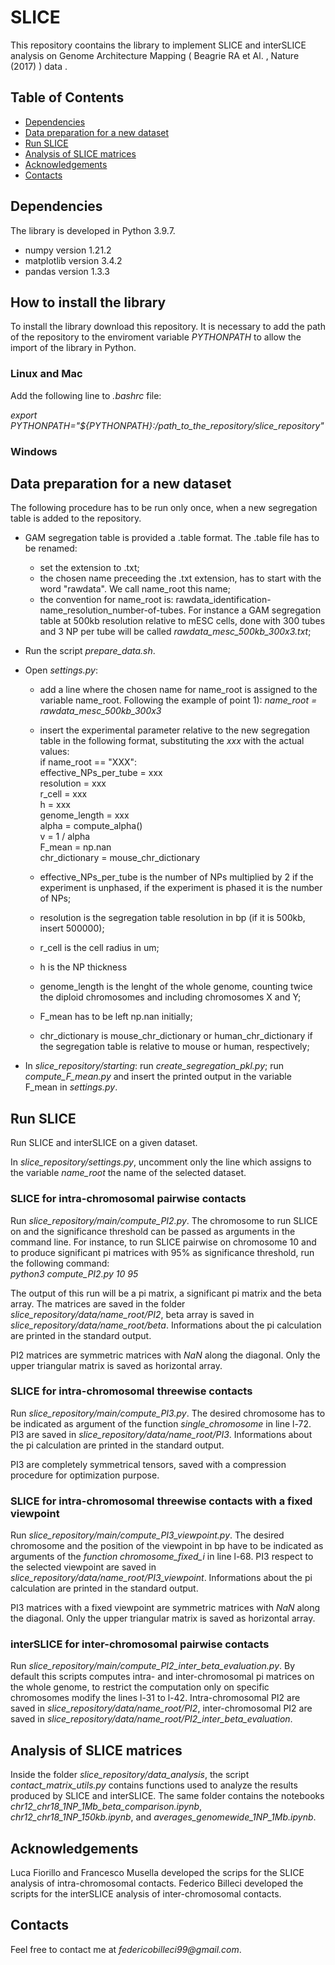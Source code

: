 # SLICE 

This repository coontains the library to implement SLICE and interSLICE analysis on Genome Architecture Mapping ( Beagrie RA et Al. , Nature (2017) ) data .

## Table of Contents
* [Dependencies](#dependencies)
* [Data preparation for a new dataset](#data-preparation-for-a-new-dataset)
* [Run SLICE](#run-slice)
* [Analysis of SLICE matrices](#analysis-of-slice-matrices)
* [Acknowledgements](#acknowledgements)
* [Contacts](#contacts)


## Dependencies

The library is developed in Python 3.9.7.

- numpy version 1.21.2
- matplotlib version 3.4.2
- pandas version 1.3.3

## How to install the library 

To install the library download this repository. It is necessary to add the path of the repository to the enviroment variable _PYTHONPATH_ to allow the import of the library in Python.

### Linux and Mac

Add the following line to _.bashrc_ file:

_export PYTHONPATH="${PYTHONPATH}:/path_to_the_repository/slice_repository"_

### Windows

## Data preparation for a new dataset

The following procedure has to be run only once, when a new segregation table is added to the repository.
- GAM segregation table is provided a .table format. The .table file has to be renamed:
  * set the extension to .txt;
  * the chosen name preceeding the .txt extension, has to start with the word "rawdata". We call name_root this name;
  * the convention for name_root is: rawdata_identification-name_resolution_number-of-tubes. For instance a GAM segregation table at 500kb resolution relative to mESC cells, done with 300 tubes and 3 NP per tube will be called _rawdata_mesc_500kb_300x3.txt_;

- Run the script _prepare_data.sh_.

- Open _settings.py_:
  - add a line where the chosen name for name_root is assigned to the variable name_root. Following the example of point 1): _name_root = rawdata_mesc_500kb_300x3_
  - insert the experimental parameter relative to the new segregation table in the following format, substituting the _xxx_ with the actual values:  
  if name_root == "XXX":  
    effective_NPs_per_tube = xxx  
    resolution = xxx  
    r_cell = xxx  
    h = xxx   
    genome_length = xxx    
    alpha = compute_alpha()  
    v = 1 / alpha  
    F_mean = np.nan  
    chr_dictionary = mouse_chr_dictionary  
  
   - effective_NPs_per_tube is the number of NPs multiplied by 2 if the experiment is unphased, if the experiment is phased it is the number of NPs;
   - resolution is the segregation table resolution in bp (if it is 500kb, insert 500000);
   - r_cell is the cell radius in um;
   - h is the NP thickness 
   - genome_length is the lenght of the whole genome, counting twice the diploid chromosomes and including chromosomes X and Y;   
   - F_mean has to be left np.nan initially;
   - chr_dictionary is mouse_chr_dictionary or human_chr_dictionary if the segregation table is relative to mouse or human, respectively; 

- In _slice_repository/starting_: run _create_segregation_pkl.py_; run _compute_F_mean.py_ and insert the printed output in the variable F_mean in _settings.py_. 

## Run SLICE 

Run SLICE and interSLICE on a given dataset.

In _slice_repository/settings.py_, uncomment only the line which assigns to the variable _name_root_ the name of the selected dataset.

### SLICE for intra-chromosomal pairwise contacts
Run _slice_repository/main/compute_PI2.py_. The chromosome to run SLICE on and the significance threshold can be passed as arguments in the command line. For instance, to run SLICE pairwise on chromosome 10 and to produce significant pi matrices with 95% as significance threshold, run the following command:  
_python3 compute_PI2.py 10 95_

The output of this run will be a pi matrix, a significant pi matrix and the beta array. The matrices are saved in the folder _slice_repository/data/name_root/PI2_, beta array is saved in _slice_repository/data/name_root/beta_. Informations about the pi calculation are printed in the standard output.  
  
PI2 matrices are symmetric matrices with _NaN_ along the diagonal. Only the upper triangular matrix is saved as horizontal array.

### SLICE for intra-chromosomal threewise contacts

Run _slice_repository/main/compute_PI3.py_. The desired chromosome has to be indicated as argument of the function _single_chromosome_ in line l-72. PI3 are saved in _slice_repository/data/name_root/PI3_. Informations about the pi calculation are printed in the standard output.  
  
PI3 are completely symmetrical tensors, saved with a compression procedure for optimization purpose.

### SLICE for intra-chromosomal threewise contacts with a fixed viewpoint

Run _slice_repository/main/compute_PI3_viewpoint.py_. The desired chromosome and the position of the viewpoint in bp have to be indicated as arguments of the _function chromosome_fixed_i_ in line l-68. PI3 respect to the selected viewpoint are saved in _slice_repository/data/name_root/PI3_viewpoint_. Informations about the pi calculation are printed in the standard output.  

PI3 matrices with a fixed viewpoint are symmetric matrices with _NaN_ along the diagonal. Only the upper triangular matrix is saved as horizontal array.

### interSLICE for inter-chromosomal pairwise contacts

Run _slice_repository/main/compute_PI2_inter_beta_evaluation.py_. By default this scripts computes intra- and inter-chromosomal pi matrices on the whole genome, to restrict the computation only on specific chromosomes modify the lines l-31 to l-42. Intra-chromosomal PI2 are saved in _slice_repository/data/name_root/PI2_, inter-chromosomal PI2 are saved in _slice_repository/data/name_root/PI2_inter_beta_evaluation_.  

## Analysis of SLICE matrices

Inside the folder _slice_repository/data_analysis_, the script _contact_matrix_utils.py_ contains functions used to analyze the results produced by SLICE and interSLICE. 
The same folder contains the notebooks _chr12_chr18_1NP_1Mb_beta_comparison.ipynb_,  _chr12_chr18_1NP_150kb.ipynb_, and _averages_genomewide_1NP_1Mb.ipynb_. 

## Acknowledgements

Luca Fiorillo and Francesco Musella developed the scrips for the SLICE analysis of intra-chromosomal contacts. Federico Billeci developed the scripts for the interSLICE analysis of inter-chromosomal contacts.  

## Contacts

Feel free to contact me at _federicobilleci99@gmail.com_.
